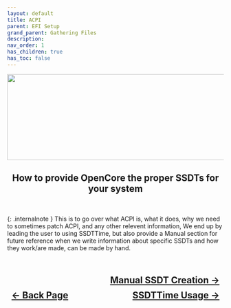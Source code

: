 ```yaml
---
layout: default
title: ACPI
parent: EFI Setup
grand_parent: Gathering Files
description: 
nav_order: 1
has_children: true
has_toc: false
---
```


<style>
  .navigation-container {
    display: flex;
    justify-content: space-between;
    align-items: center;
    width: 100%;
  }
  
  .nav-button {
    margin: 10px;
  }

  .manual-next-button-container {
    text-align: right;
  }

  .manual-next-button {
    margin: 10px;
    top: 0px;
    bottom: 0px;
    left: 0px;
    right: 0px;
  }
</style>

<p align="center">
  <img width="650" height="200" src="../../../../../assets/Headers/Header-OpenCore-ACPI.png">
</p>

<h2 align="center">How to provide OpenCore the proper SSDTs for your system</h2>
<br>

{: .internalnote }
This is to go over what ACPI is, what it does, why we need to sometimes patch ACPI, and any other relevent information, We end up by leading the user to using SSDTTime, but also provide a Manual section for future reference when we write information about specific SSDTs and how they work/are made, can be made by hand.

<h2 align="center">
  <br>
  <div class="manual-next-button-container">
  <a class="manual-next-button" href="../02-Manual/index/">Manual SSDT Creation &rarr;</a>
  </div>
  <div class="navigation-container">
    <a class="nav-button" href="../../index/">&larr; Back Page</a>
    <a class="nav-button" href="../01-SSDTTime/index">SSDTTime Usage &rarr;</a>
  </div>
  <br>
</h2>

